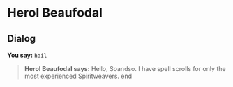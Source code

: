 # Herol Beaufodal


## Dialog

**You say:** `hail`



>**Herol Beaufodal says:** Hello, Soandso. I have spell scrolls for only the most experienced Spiritweavers.
end
